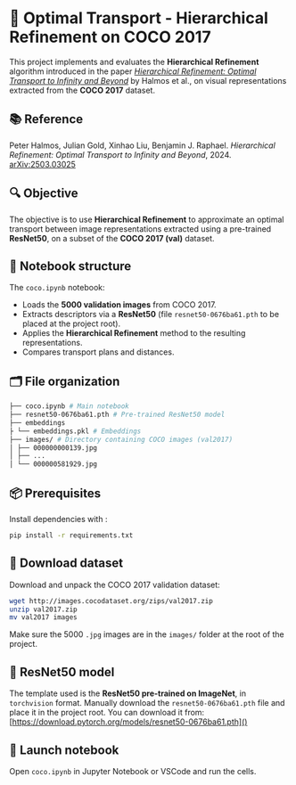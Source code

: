 # 🧠 Optimal Transport - Hierarchical Refinement on COCO 2017


This project implements and evaluates the **Hierarchical Refinement** algorithm introduced in the paper [*Hierarchical Refinement: Optimal Transport to Infinity and Beyond*](https://arxiv.org/pdf/2503.03025) by Halmos et al., on visual representations extracted from the **COCO 2017** dataset.


## 📚 Reference



Peter Halmos, Julian Gold, Xinhao Liu, Benjamin J. Raphael.
*Hierarchical Refinement: Optimal Transport to Infinity and Beyond*, 2024.
[arXiv:2503.03025](https://arxiv.org/abs/2503.03025)



## 🔍 Objective


The objective is to use **Hierarchical Refinement** to approximate an optimal transport between image representations extracted using a pre-trained **ResNet50**, on a subset of the **COCO 2017 (val)** dataset.


## 🧪 Notebook structure


The `coco.ipynb` notebook:


- Loads the **5000 validation images** from COCO 2017.
- Extracts descriptors via a **ResNet50** (file `resnet50-0676ba61.pth` to be placed at the project root).
- Applies the **Hierarchical Refinement** method to the resulting representations.
- Compares transport plans and distances.

## 🗂️ File organization


```bash
├── coco.ipynb # Main notebook
├── resnet50-0676ba61.pth # Pre-trained ResNet50 model
├── embeddings
├ └── embeddings.pkl # Embeddings
├── images/ # Directory containing COCO images (val2017)
│ ├── 000000000139.jpg
│ ├── ...
│ └── 000000581929.jpg
```


## 📦 Prerequisites

Install dependencies with :


```bash
pip install -r requirements.txt
```


## 📸 Download dataset


Download and unpack the COCO 2017 validation dataset:


```bash
wget http://images.cocodataset.org/zips/val2017.zip
unzip val2017.zip
mv val2017 images
```


Make sure the 5000 `.jpg` images are in the `images/` folder at the root of the project.


## 🧠 ResNet50 model


The template used is the **ResNet50 pre-trained on ImageNet**, in `torchvision` format. Manually download the `resnet50-0676ba61.pth` file and place it in the project root.
You can download it from:
[https://download.pytorch.org/models/resnet50-0676ba61.pth]()


## 🚀 Launch notebook

Open `coco.ipynb` in Jupyter Notebook or VSCode and run the cells.